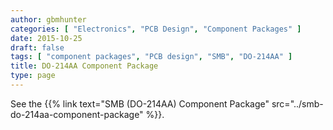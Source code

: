 ```yaml
---
author: gbmhunter
categories: [ "Electronics", "PCB Design", "Component Packages" ]
date: 2015-10-25
draft: false
tags: [ "component packages", "PCB design", "SMB", "DO-214AA" ]
title: DO-214AA Component Package
type: page
---
```


See the {{% link text="SMB (DO-214AA) Component Package" src="../smb-do-214aa-component-package" %}}.
